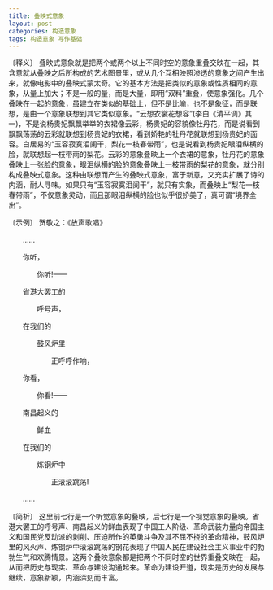 ```yaml
---
title: 叠映式意象
layout: post
categories: 构造意象
tags: 构造意象 写作基础
---
```


〔释义〕 叠映式意象就是把两个或两个以上不同时空的意象重叠交映在一起，其含意就从叠映之后所构成的艺术图景里，或从几个互相映照渗透的意象之间产生出来，就像电影中的叠映式蒙太奇。它的基本方法是把类似的意象或性质相同的意象，从量上加大；不是一般的量，而是大量，即用“双料”重叠，使意象强化。几个叠映在一起的意象，虽建立在类似的基础上，但不是比喻，也不是象征，而是联想，是由一个意象联想到其它类似意象。“云想衣裳花想容”(李白《清平调》其一)，不是说杨贵妃飘飘举举的衣裙像云彩，杨贵妃的容貌像牡丹花，而是说看到飘飘荡荡的云彩就联想到杨贵妃的衣裙，看到娇艳的牡丹花就联想到杨贵妃的面容。白居易的“玉容寂寞泪阑干，梨花一枝春带雨”，也是说看到杨贵妃眼泪纵横的脸，就联想起一枝带雨的梨花。云彩的意象叠映上一个衣裙的意象，牡丹花的意象叠映上一张脸的意象，眼泪纵横的脸的意象叠映上一枝带雨的梨花的意象，就分别构成叠映式意象。这种由联想而产生的叠映式意象，富于新意，又充实扩展了诗的内涵，耐人寻味。如果只有“玉容寂寞泪阑干”，就只有实象，而叠映上“梨花一枝春带雨”，不仅意象灵动，而且那眼泪纵横的脸也似乎很娇美了，真可谓“境界全出”。

〔示例〕 贺敬之：《放声歌唱》

　　……

　　你听，

　　　　你听!——

　　省港大罢工的

　　　　呼号声，

　　在我们的

　　　　鼓风炉里

　　　　　　正呼呼作响，

　　你看，

　　　　你看!——

　　南昌起义的

　　　　鲜血

　　在我们的

　　　　炼钢炉中

　　　　　　正滚滚跳荡!

　　……

〔简析〕 这里前七行是一个听觉意象的叠映，后七行是一个视觉意象的叠映。省港大罢工的呼号声、南昌起义的鲜血表现了中国工人阶级、革命武装力量向帝国主义和国民党反动派的剥削、压迫所作的英勇斗争及其不屈不挠的革命精神，鼓风炉里的风火声、炼钢炉中滚滚跳荡的钢花表现了中国人民在建设社会主义事业中的勃勃生气和欢腾情景。这两个叠映意象都是把两个不同时空的世界重叠交映在一起，从而把历史与现实、革命与建设沟通起来。革命为建设开道，现实是历史的发展与继续，意象新颖，内涵深刻而丰富。 